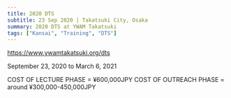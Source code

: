 ```yaml
---
title: 2020 DTS
subtitle: 23 Sep 2020 | Takatsuki City, Osaka
summary: 2020 DTS at YWAM Takatsuki
tags: ["Kansai", "Training", "DTS"]
---
```


https://www.ywamtakatsuki.org/dts

September 23, 2020 to March 6, 2021

COST OF LECTURE PHASE = ¥600,000JPY
COST OF OUTREACH PHASE = around ¥300,000-450,000JPY
